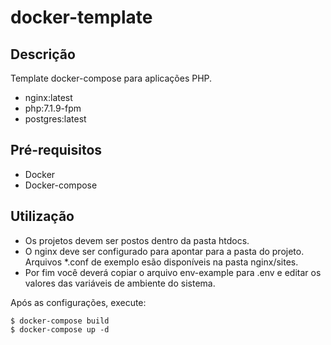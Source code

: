 # docker-template

## Descrição

Template docker-compose para aplicações PHP.

- nginx:latest
- php:7.1.9-fpm
- postgres:latest

## Pré-requisitos
- Docker
- Docker-compose

## Utilização

- Os projetos devem ser postos dentro da pasta htdocs.
- O nginx deve ser configurado para apontar para a pasta do projeto. Arquivos *.conf de exemplo esão disponíveis na pasta nginx/sites.
- Por fim você deverá copiar o arquivo env-example para .env e editar os valores das variáveis de ambiente do sistema.

Após as configurações, execute:

```
$ docker-compose build
$ docker-compose up -d
```
